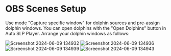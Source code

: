 # OBS Scenes Setup
Use mode "Capture specific window" for dolphin sources and pre-assign dolphin windows.
You can open dolphins with the "Open Dolphins" button in Auto SLP Player.
Arrange your dolphin windows as follows:

![Screenshot 2024-06-09 134932](https://github.com/jmlee337/auto-slp-player/assets/3300257/a1fbcb3e-a427-4946-adec-0b18480968af)
![Screenshot 2024-06-09 134936](https://github.com/jmlee337/auto-slp-player/assets/3300257/a36db2f5-5876-46a4-8b34-ec703e564bcd)
![Screenshot 2024-06-09 134939](https://github.com/jmlee337/auto-slp-player/assets/3300257/43bab7fc-f6c7-4123-ad06-b9d9e8d0cf30)
![Screenshot 2024-06-09 134943](https://github.com/jmlee337/auto-slp-player/assets/3300257/2d008007-a1e2-46b4-968d-70ea76c685be)
